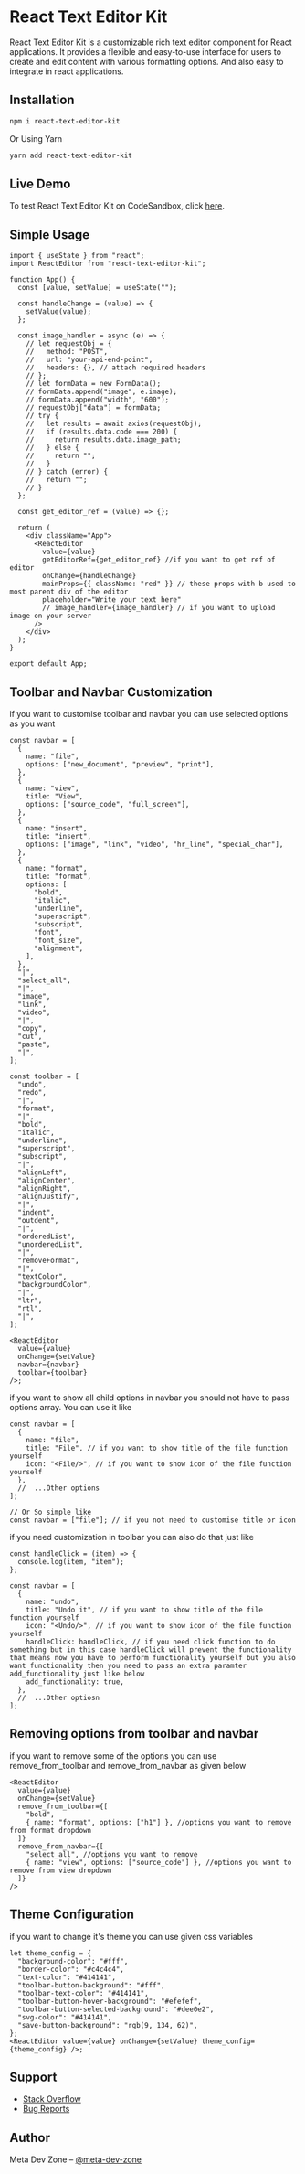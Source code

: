 # React Text Editor Kit

React Text Editor Kit is a customizable rich text editor component for React applications. It provides a flexible and easy-to-use interface for users to create and edit content with various formatting options. And also easy to integrate in react applications.

## Installation

```sh
npm i react-text-editor-kit
```

Or Using Yarn

```sh
yarn add react-text-editor-kit
```

## Live Demo

To test React Text Editor Kit on CodeSandbox, click <a href="https://codesandbox.io/p/devbox/q9gvwt?file=%2Fsrc%2FApp.jsx%3A8%2C11" target="_blank">here</a>.

## Simple Usage

```tsx
import { useState } from "react";
import ReactEditor from "react-text-editor-kit";

function App() {
  const [value, setValue] = useState("");

  const handleChange = (value) => {
    setValue(value);
  };

  const image_handler = async (e) => {
    // let requestObj = {
    //   method: "POST",
    //   url: "your-api-end-point",
    //   headers: {}, // attach required headers
    // };
    // let formData = new FormData();
    // formData.append("image", e.image);
    // formData.append("width", "600");
    // requestObj["data"] = formData;
    // try {
    //   let results = await axios(requestObj);
    //   if (results.data.code === 200) {
    //     return results.data.image_path;
    //   } else {
    //     return "";
    //   }
    // } catch (error) {
    //   return "";
    // }
  };

  const get_editor_ref = (value) => {};

  return (
    <div className="App">
      <ReactEditor
        value={value}
        getEditorRef={get_editor_ref} //if you want to get ref of editor
        onChange={handleChange}
        mainProps={{ className: "red" }} // these props with b used to most parent div of the editor
        placeholder="Write your text here"
        // image_handler={image_handler} // if you want to upload image on your server
      />
    </div>
  );
}

export default App;
```

## Toolbar and Navbar Customization

if you want to customise toolbar and navbar you can use selected options as you want

```tsx
const navbar = [
  {
    name: "file",
    options: ["new_document", "preview", "print"],
  },
  {
    name: "view",
    title: "View",
    options: ["source_code", "full_screen"],
  },
  {
    name: "insert",
    title: "insert",
    options: ["image", "link", "video", "hr_line", "special_char"],
  },
  {
    name: "format",
    title: "format",
    options: [
      "bold",
      "italic",
      "underline",
      "superscript",
      "subscript",
      "font",
      "font_size",
      "alignment",
    ],
  },
  "|",
  "select_all",
  "|",
  "image",
  "link",
  "video",
  "|",
  "copy",
  "cut",
  "paste",
  "|",
];

const toolbar = [
  "undo",
  "redo",
  "|",
  "format",
  "|",
  "bold",
  "italic",
  "underline",
  "superscript",
  "subscript",
  "|",
  "alignLeft",
  "alignCenter",
  "alignRight",
  "alignJustify",
  "|",
  "indent",
  "outdent",
  "|",
  "orderedList",
  "unorderedList",
  "|",
  "removeFormat",
  "|",
  "textColor",
  "backgroundColor",
  "|",
  "ltr",
  "rtl",
  "|",
];

<ReactEditor
  value={value}
  onChange={setValue}
  navbar={navbar}
  toolbar={toolbar}
/>;
```

if you want to show all child options in navbar you should not have to pass options array. You can use it like

```tsx
const navbar = [
  {
    name: "file",
    title: "File", // if you want to show title of the file function yourself
    icon: "<File/>", // if you want to show icon of the file function yourself
  },
  //  ...Other options
];

// Or So simple like
const navbar = ["file"]; // if you not need to customise title or icon
```

if you need customization in toolbar you can also do that just like

```tsx
const handleClick = (item) => {
  console.log(item, "item");
};

const navbar = [
  {
    name: "undo",
    title: "Undo it", // if you want to show title of the file function yourself
    icon: "<Undo/>", // if you want to show icon of the file function yourself
    handleClick: handleClick, // if you need click function to do something but in this case handleClick will prevent the functionality that means now you have to perform functionality yourself but you also want functionality then you need to pass an extra paramter add_functionality just like below
    add_functionality: true,
  },
  //  ...Other optiosn
];
```

## Removing options from toolbar and navbar

if you want to remove some of the options you can use remove_from_toolbar and remove_from_navbar as given below

```tsx
<ReactEditor
  value={value}
  onChange={setValue}
  remove_from_toolbar={[
    "bold",
    { name: "format", options: ["h1"] }, //options you want to remove from format dropdown
  ]}
  remove_from_navbar={[
    "select_all", //options you want to remove
    { name: "view", options: ["source_code"] }, //options you want to remove from view dropdown
  ]}
/>
```

## Theme Configuration

if you want to change it's theme you can use given css variables

```tsx
let theme_config = {
  "background-color": "#fff",
  "border-color": "#c4c4c4",
  "text-color": "#414141",
  "toolbar-button-background": "#fff",
  "toolbar-text-color": "#414141",
  "toolbar-button-hover-background": "#efefef",
  "toolbar-button-selected-background": "#dee0e2",
  "svg-color": "#414141",
  "save-button-background": "rgb(9, 134, 62)",
};
<ReactEditor value={value} onChange={setValue} theme_config={theme_config} />;
```

## Support

- [Stack Overflow](https://stackoverflowteams.com/c/meta-dev-zone)
- [Bug Reports](https://github.com/MetaDevZone/react-text-editor-app/issues)

## Author

Meta Dev Zone – [@meta-dev-zone](https://www.npmjs.com/~meta-dev-zone)
